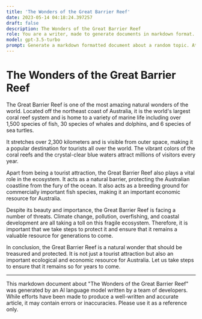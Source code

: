 ```yaml
---
title: 'The Wonders of the Great Barrier Reef'
date: 2023-05-14 04:18:24.397257
draft: false
description: The Wonders of the Great Barrier Reef
role: You are a writer, made to generate documents in markdown format. It is very important that all of the documents you generate are in valid markdown format.
model: gpt-3.5-turbo
prompt: Generate a markdown formatted document about a random topic. At the bottom, include a disclaimer explaining that the document was generated by you. The first line of the document should be the title. Make sure that the entire document is in proper markdown format, using a mix of various tags to make the document visually appealing.
---
```


# The Wonders of the Great Barrier Reef

The Great Barrier Reef is one of the most amazing natural wonders of the world. Located off the northeast coast of Australia, it is the world's largest coral reef system and is home to a variety of marine life including over 1,500 species of fish, 30 species of whales and dolphins, and 6 species of sea turtles.

It stretches over 2,300 kilometers and is visible from outer space, making it a popular destination for tourists all over the world. The vibrant colors of the coral reefs and the crystal-clear blue waters attract millions of visitors every year.

Apart from being a tourist attraction, the Great Barrier Reef also plays a vital role in the ecosystem. It acts as a natural barrier, protecting the Australian coastline from the fury of the ocean. It also acts as a breeding ground for commercially important fish species, making it an important economic resource for Australia.

Despite its beauty and importance, the Great Barrier Reef is facing a number of threats. Climate change, pollution, overfishing, and coastal development are all taking a toll on this fragile ecosystem. Therefore, it is important that we take steps to protect it and ensure that it remains a valuable resource for generations to come.

In conclusion, the Great Barrier Reef is a natural wonder that should be treasured and protected. It is not just a tourist attraction but also an important ecological and economic resource for Australia. Let us take steps to ensure that it remains so for years to come.

---

This markdown document about "The Wonders of the Great Barrier Reef" was generated by an AI language model written by a team of developers. While efforts have been made to produce a well-written and accurate article, it may contain errors or inaccuracies. Please use it as a reference only.